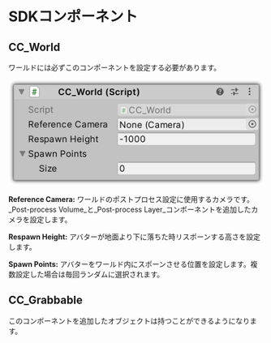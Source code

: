 # SDKコンポーネント

## CC_World

ワールドには必ずこのコンポーネントを設定する必要があります。

![CC_World](../images/cc-world.png)

**Reference Camera:** ワールドのポストプロセス設定に使用するカメラです。
_Post-process Volume_と_Post-process Layer_コンポーネントを追加したカメラを設定します。

**Respawn Height:** アバターが地面より下に落ちた時リスポーンする高さを設定します。

**Spawn Points:** アバターをワールド内にスポーンさせる位置を設定します。複数設定した場合は毎回ランダムに選択されます。

## CC_Grabbable

このコンポーネントを追加したオブジェクトは持つことができるようになります。
